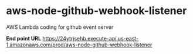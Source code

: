 # aws-node-github-webhook-listener
AWS Lambda coding for github event server


**End point URL**
https://24ytrjsehb.execute-api.us-east-1.amazonaws.com/prod/aws-node-github-webhook-listener

